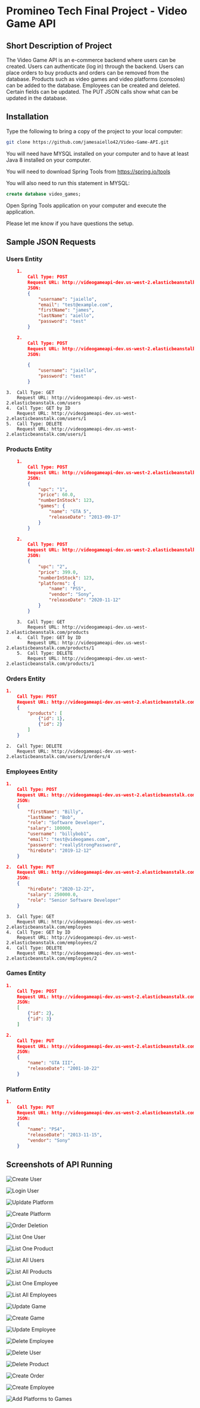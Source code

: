 # Promineo Tech Final Project - Video Game API
## Short Description of Project
The Video Game API is an e-commerce backend where users can be created. Users can authenticate (log in) through the backend. Users can place orders to buy products and orders can be removed from the database. Products such as video games and video platforms (consoles) can be added to the database. Employees can be created and deleted. Certain fields can be updated. The PUT JSON calls show what can be updated in the database.

## Installation
Type the following to bring a copy of the project to your local computer:
```bash
git clone https://github.com/jamesaiello42/Video-Game-API.git
```
You will need have MYSQL installed on your computer and to have at least Java 8 installed on your computer.

You will need to download Spring Tools from https://spring.io/tools

You will also need to run this statement in MYSQL:
```sql
create database video_games;
```
Open Spring Tools application on your computer and execute the application.

Please let me know if you have questions the setup.

## Sample JSON Requests
### Users Entity
```json
	1.	
		Call Type: POST
		Request URL: http://videogameapi-dev.us-west-2.elasticbeanstalk.com/users/register
		JSON: 
		{
			"username": "jaiello",
			"email": "test@example.com",
			"firstName": "james",
			"lastName": "aiello",
			"password": "test"
		}
```
```json
	2.	
		Call Type: POST
		Request URL: http://videogameapi-dev.us-west-2.elasticbeanstalk.com/users/login
		JSON: 

		{
			"username": "jaiello",
			"password": "test"
		}
```
	3.	Call Type: GET
		Request URL: http://videogameapi-dev.us-west-2.elasticbeanstalk.com/users
	4. 	Call Type: GET by ID
		Request URL: http://videogameapi-dev.us-west-2.elasticbeanstalk.com/users/1
	5.	Call Type: DELETE
		Request URL: http://videogameapi-dev.us-west-2.elasticbeanstalk.com/users/1
		
### Products Entity
```json
	1.	
		Call Type: POST
		Request URL: http://videogameapi-dev.us-west-2.elasticbeanstalk.com/products/create/game
		JSON: 
		{
			"upc": "1",
			"price": 60.0,
			"numberInStock": 123,
			"games": {
				"name": "GTA 5",
				"releaseDate": "2013-09-17"
			}
		}
```
```json
	2.	
		Call Type: POST
		Request URL: http://videogameapi-dev.us-west-2.elasticbeanstalk.com/products/create/platform
		JSON: 
		{
			"upc": "2",
			"price": 399.0,
			"numberInStock": 123,
			"platforms": {
				"name": "PS5",
				"vendor": "Sony",
				"releaseDate": "2020-11-12"
			}
		}
```
```
	3.	Call Type: GET
		Request URL: http://videogameapi-dev.us-west-2.elasticbeanstalk.com/products
	4.	Call Type: GET by ID
		Request URL: http://videogameapi-dev.us-west-2.elasticbeanstalk.com/products/1
	5.	Call Type: DELETE
		Request URL: http://videogameapi-dev.us-west-2.elasticbeanstalk.com/products/1
```
### Orders Entity
```json
1. 
	Call Type: POST
	Request URL: http://videogameapi-dev.us-west-2.elasticbeanstalk.com/users/1/orders/createOrder
	{
		"products": [
			{"id": 1},
			{"id": 2}
		]
	}
```
```
2.	Call Type: DELETE 
	Request URL: http://videogameapi-dev.us-west-2.elasticbeanstalk.com/users/1/orders/4
```
### Employees Entity
```json
1. 
	Call Type: POST
	Request URL: http://videogameapi-dev.us-west-2.elasticbeanstalk.com/employees/create
	JSON:
	{
	    "firstName": "Billy",
	    "lastName": "Bob",
	    "role": "Software Developer",
	    "salary": 100000,
	    "username": "billybob1",
	    "email": "test@videogames.com",
	    "password": "reallyStrongPassword",
	    "hireDate": "2019-12-12"
	}
```
```json
2.	Call Type: PUT
	Request URL: http://videogameapi-dev.us-west-2.elasticbeanstalk.com/employees/create
	JSON:
	{
		"hireDate": "2020-12-22",
		"salary": 250000.0,
		"role": "Senior Software Developer"
	}
```
```
3.	Call Type: GET 
	Request URL: http://videogameapi-dev.us-west-2.elasticbeanstalk.com/employees
4.	Call Type: GET by ID 
	Request URL: http://videogameapi-dev.us-west-2.elasticbeanstalk.com/employees/2
4.	Call Type: DELETE
	Request URL: http://videogameapi-dev.us-west-2.elasticbeanstalk.com/employees/2
```
### Games Entity
```json
1. 
	Call Type: POST
	Request URL: http://videogameapi-dev.us-west-2.elasticbeanstalk.com/games/1/assignPlatform/
	JSON:
	[
		{"id": 2},
		{"id": 3}
	]
```
```json
2.	
	Call Type: PUT
	Request URL: http://videogameapi-dev.us-west-2.elasticbeanstalk.com/games/4
	JSON:
	{
		"name": "GTA III",
		"releaseDate": "2001-10-22"
	}
```
### Platform Entity
```json
1.	
	Call Type: PUT
	Request URL: http://videogameapi-dev.us-west-2.elasticbeanstalk.com/games/4
	JSON:
	{
		"name": "PS4",
		"releaseDate": "2013-11-15",
		"vendor": "Sony"
	}
```

## Screenshots of API Running
![Create User](https://github.com/jamesaiello42/Video-Game-API/blob/main/screenshots/users_create.jpg)

![Login User](https://github.com/jamesaiello42/Video-Game-API/blob/main/screenshots/users_login.jpg)

![Upldate Platform](https://github.com/jamesaiello42/Video-Game-API/blob/main/screenshots/platforms_update.jpg)

![Create Platform](https://github.com/jamesaiello42/Video-Game-API/blob/main/screenshots/platform_create.jpg)

![Order Deletion](https://github.com/jamesaiello42/Video-Game-API/blob/main/screenshots/order_delete.jpg)

![List One User](https://github.com/jamesaiello42/Video-Game-API/blob/main/screenshots/list_one_user.jpg)

![List One Product](https://github.com/jamesaiello42/Video-Game-API/blob/main/screenshots/list_one_product.jpg)

![List All Users](https://github.com/jamesaiello42/Video-Game-API/blob/main/screenshots/list_all_users.jpg)

![List All Products](https://github.com/jamesaiello42/Video-Game-API/blob/main/screenshots/list_all_products.jpg)

![List One Employee](https://github.com/jamesaiello42/Video-Game-API/blob/main/screenshots/get_one_employee.jpg)

![List All Employees](https://github.com/jamesaiello42/Video-Game-API/blob/main/screenshots/get_all_employees.jpg)

![Update Game](https://github.com/jamesaiello42/Video-Game-API/blob/main/screenshots/game_update.jpg)

![Create Game](https://github.com/jamesaiello42/Video-Game-API/blob/main/screenshots/game_create.jpg)

![Update Employee](https://github.com/jamesaiello42/Video-Game-API/blob/main/screenshots/employee_update.jpg)

![Delete Employee](https://github.com/jamesaiello42/Video-Game-API/blob/main/screenshots/employee_delete.jpg)

![Delete User](https://github.com/jamesaiello42/Video-Game-API/blob/main/screenshots/delete_user.jpg)

![Delete Product](https://github.com/jamesaiello42/Video-Game-API/blob/main/screenshots/delete_product.jpg)
 
![Create Order](https://github.com/jamesaiello42/Video-Game-API/blob/main/screenshots/create_order.jpg)

![Create Employee](https://github.com/jamesaiello42/Video-Game-API/blob/main/screenshots/create_employee.jpg)

![Add Platforms to Games](https://github.com/jamesaiello42/Video-Game-API/blob/main/screenshots/add_games_to_platform.jpg)
